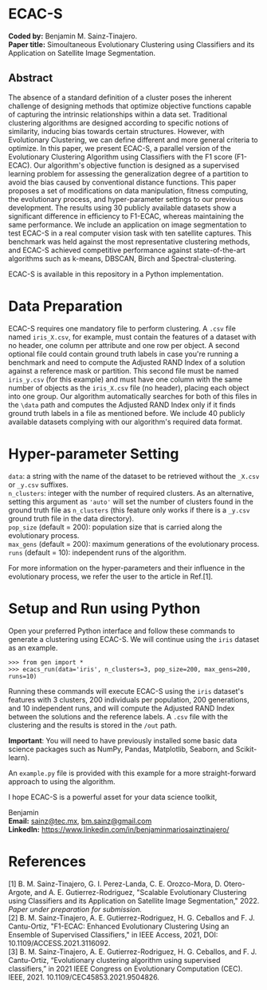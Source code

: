 # ECAC-S

**Coded by:** Benjamin M. Sainz-Tinajero.  
**Paper title:** Simoultaneous Evolutionary Clustering using Classifiers and its Application on Satellite Image Segmentation.

## Abstract
The absence of a standard definition of a cluster poses the inherent challenge of designing methods that optimize objective functions capable of capturing the intrinsic relationships within a data set. Traditional clustering algorithms are designed according to specific notions of similarity, inducing bias towards certain structures. However, with Evolutionary Clustering, we can define different and more general criteria to optimize. In this paper, we present ECAC-S, a parallel version of the Evolutionary Clustering Algorithm using Classifiers with the F1 score (F1-ECAC). Our algorithm's objective function is designed as a supervised learning problem for assessing the generalization degree of a partition to avoid the bias caused by conventional distance functions. This paper proposes a set of modifications on data manipulation, fitness computing, the evolutionary process, and hyper-parameter settings to our previous development. The results using 30 publicly available datasets show a significant difference in efficiency to F1-ECAC, whereas maintaining the same performance. We include an application on image segmentation to test ECAC-S in a real computer vision task with ten satellite captures. This benchmark was held against the most representative clustering methods, and ECAC-S achieved competitive performance against state-of-the-art algorithms such as k-means, DBSCAN, Birch and Spectral-clustering.

ECAC-S is available in this repository in a Python implementation.

# Data Preparation
ECAC-S requires one mandatory file to perform clustering. A ``.csv`` file named ``iris_X.csv``, for example, must contain the features of a dataset with no header, one column per attribute and one row per object. A second optional file could contain ground truth labels in case you're running a benchmark and need to compute the Adjusted RAND Index of a solution against a reference mask or partition. This second file must be named ``iris_y.csv`` (for this example) and must have one column with the same number of objects as the ``iris_X.csv`` file (no header), placing each object into one group. Our algorithm automatically searches for both of this files in the ``\data`` path and computes the Adjusted RAND Index only if it finds ground truth labels in a file as mentioned before. We include 40 publicly available datasets complying with our algorithm's required data format. 

# Hyper-parameter Setting
``data``: a string with the name of the dataset to be retrieved without the ``_X.csv`` or ``_y.csv`` suffixes.   
``n_clusters``: integer with the number of required clusters. As an alternative, setting this argument as ``'auto'`` will set the number of clusters found in the ground truth file as ``n_clusters`` (this feature only works if there is a ``_y.csv`` ground truth file in the data directory).  
``pop_size`` (default = 200): population size that is carried along the evolutionary process.   
``max_gens`` (default = 200): maximum generations of the evolutionary process.    
``runs`` (default = 10): independent runs of the algorithm.  

For more information on the hyper-parameters and their influence in the evolutionary process, we refer the user to the article in Ref.[1].  

# Setup and Run using Python
Open your preferred Python interface and follow these commands to generate a clustering using ECAC-S. We will continue using the ``iris`` dataset as an example.  

``>>> from gen import *``  
``>>> ecacs_run(data='iris', n_clusters=3, pop_size=200, max_gens=200, runs=10)``

Running these commands will execute ECAC-S using the ``iris`` dataset's features with 3 clusters, 200 individuals per population, 200 generations, and 10 independent runs, and will compute the Adjusted RAND Index between the solutions and the reference labels. A ``.csv`` file with the clustering and the results is stored in the ``/out`` path.

**Important**: You will need to have previously installed some basic data science packages such as NumPy, Pandas, Matplotlib, Seaborn, and Scikit-learn).

An ``example.py`` file is provided with this example for a more straight-forward approach to using the algorithm.  

I hope ECAC-S is a powerful asset for your data science toolkit,

Benjamin  
**Email:** sainz@tec.mx, bm.sainz@gmail.com  
**LinkedIn:** https://www.linkedin.com/in/benjaminmariosainztinajero/

# References
[1] B. M. Sainz-Tinajero, G. I. Perez-Landa, C. E. Orozco-Mora, D. Otero-Argote, and A. E. Gutierrez-Rodriguez, "Scalable Evolutionary Clustering using Classifiers and its Application on Satellite Image Segmentation," 2022. *Paper under preparation for submission.*   
[2] B. M. Sainz-Tinajero, A. E. Gutierrez-Rodriguez, H. G. Ceballos and F. J. Cantu-Ortiz, "F1-ECAC: Enhanced Evolutionary Clustering Using an Ensemble of Supervised Classifiers," in IEEE Access, 2021, DOI: 10.1109/ACCESS.2021.3116092.  
[3] B. M. Sainz-Tinajero, A. E. Gutierrez-Rodriguez, H. G. Ceballos, and F. J. Cantu-Ortiz, “Evolutionary clustering algorithm using supervised classifiers,” in 2021 IEEE Congress on Evolutionary Computation (CEC). IEEE, 2021. 10.1109/CEC45853.2021.9504826.

